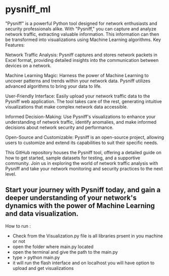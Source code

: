 # pysniff_ml
"Pysniff" is a powerful Python tool designed for network enthusiasts and security professionals alike. With "Pysniff," you can capture and analyze network traffic, extracting valuable information. This information can then be transformed into visualizations using Machine Learning algorithms.
Key Features:

Network Traffic Analysis: Pysniff captures and stores network packets in Excel format, providing detailed insights into the communication between devices on a network.

Machine Learning Magic: Harness the power of Machine Learning to uncover patterns and trends within your network data. Pysniff utilizes advanced algorithms to bring your data to life.

User-Friendly Interface: Easily upload your network traffic data to the Pysniff web application. The tool takes care of the rest, generating intuitive visualizations that make complex network data accessible.

Informed Decision-Making: Use Pysniff's visualizations to enhance your understanding of network traffic, identify anomalies, and make informed decisions about network security and performance.

Open-Source and Customizable: Pysniff is an open-source project, allowing users to customize and extend its capabilities to suit their specific needs.

This GitHub repository houses the Pysniff tool, offering a detailed guide on how to get started, sample datasets for testing, and a supportive community. Join us in exploring the world of network traffic analysis with Pysniff and take your network monitoring and security practices to the next level.

Start your journey with Pysniff today, and gain a deeper understanding of your network's dynamics with the power of Machine Learning and data visualization.
------------------------------------------------------------------------------------------------------------------------------------------------------------------------------------------
How to run :
- Check from the Visualization.py file is all libraries prsent in you machine or not
- open the folder where main.py located
- open the terminal and give the path to the main.py
- type > python main.py
- it will run the flash interface and on localhost you will have option to upload and get visualizations 
